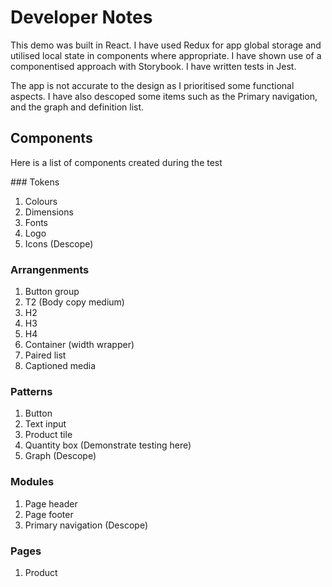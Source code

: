 
# Developer Notes

This demo was built in React. I have used Redux for app global storage and utilised local state in components where appropriate. I have shown use of a componentised approach with Storybook. I have written tests in Jest.

The app is not accurate to the design as I prioritised some functional aspects. I have also descoped some items such as the Primary navigation, and the graph and definition list.


## Components

Here is a list of components created during the test

### Tokens

1. Colours
2. Dimensions
3. Fonts
4. Logo
5. Icons (Descope)


### Arrangenments

1. Button group
2. T2 (Body copy medium)
3. H2 
4. H3 
5. H4 
6. Container (width wrapper)
7. Paired list
8. Captioned media


### Patterns

1. Button
2. Text input
3. Product tile
4. Quantity box (Demonstrate testing here)
5. Graph (Descope)


### Modules

1. Page header 
2. Page footer 
3. Primary navigation (Descope)


### Pages

1. Product 
